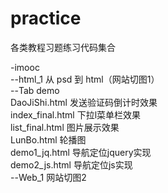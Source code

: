 # practice

各类教程习题练习代码集合  <br/>

-imooc  <br/>
--html_1  从 psd 到 html（网站切图1）  <br/>
--Tab  demo  <br/>
    DaoJiShi.html 发送验证码倒计时效果  <br/>
    index_final.html 下拉l菜单栏效果  <br/>
    list_final.html 图片展示效果  <br/>
    LunBo.html 轮播图  <br/>
    demo1_jq.html 导航定位jquery实现  <br/>
    demo2_js.html 导航定位js实现  <br/>
--Web_1 网站切图2  <br/>
